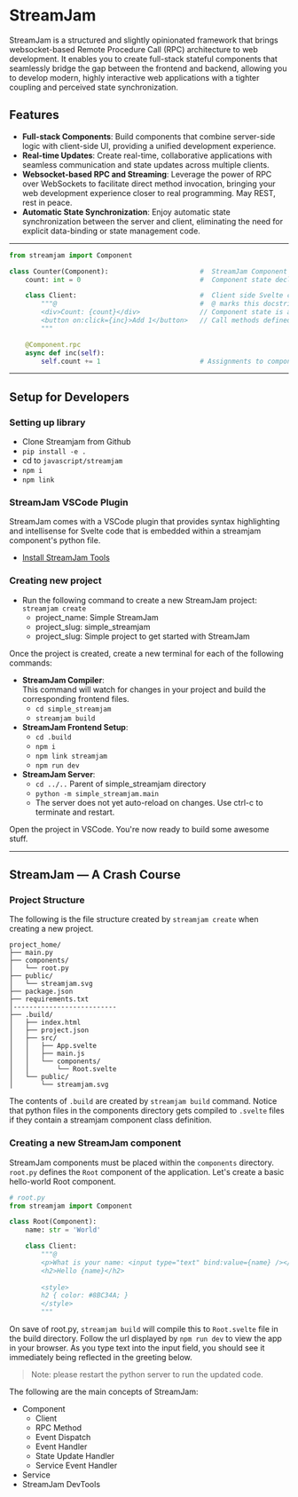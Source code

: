 # StreamJam

StreamJam is a structured and slightly opinionated framework that brings websocket-based 
Remote Procedure Call (RPC) architecture to web development. It enables you to create full-stack 
stateful components that seamlessly bridge the gap between the frontend and backend, allowing you 
to develop modern, highly interactive web applications with a tighter coupling and 
perceived state synchronization.

## Features

- **Full-stack Components**: Build components that combine server-side logic with client-side UI, providing a unified development experience.
- **Real-time Updates**: Create real-time, collaborative applications with seamless communication and state updates across multiple clients.
- **Websocket-based RPC and Streaming**: Leverage the power of RPC over WebSockets to facilitate direct method invocation, bringing your web development experience closer to real programming. May REST, rest in peace.
- **Automatic State Synchronization**: Enjoy automatic state synchronization between the server and client, eliminating the need for explicit data-binding or state management code.

---
```python
from streamjam import Component

class Counter(Component):                       #  StreamJam Component definition.
    count: int = 0                              #  Component state declaration.

    class Client:                               #  Client side Svelte code embedded within Python.
        """@                                    #  @ marks this docstring as Svelte code.
        <div>Count: {count}</div>               // Component state is available to use here directly.
        <button on:click={inc}>Add 1</button>   // Call methods defined as RPC for event handling and more.
        """

    @Component.rpc
    async def inc(self):
        self.count += 1                         # Assignments to component state are auto-synced with the client.
```
---

## Setup for Developers

### Setting up library
- Clone Streamjam from Github
- `pip install -e .`
- cd to `javascript/streamjam`
- `npm i`
- `npm link`

### StreamJam VSCode Plugin
StreamJam comes with a VSCode plugin that provides syntax highlighting and intellisense for
Svelte code that is embedded within a streamjam component's python file.

- [Install StreamJam Tools](https://marketplace.visualstudio.com/items?itemName=Creativesands.streamjam-tools)


### Creating new project
- Run the following command to create a new StreamJam project:  
`streamjam create`
  - project_name: Simple StreamJam
  - project_slug: simple_streamjam
  - project_slug: Simple project to get started with StreamJam

Once the project is created, create a new terminal for each of the following commands:
- **StreamJam Compiler**:  
  This command will watch for changes in your project and build the corresponding frontend files.
  - `cd simple_streamjam`
  - `streamjam build`
- **StreamJam Frontend Setup**: 
  - `cd .build`
  - `npm i`
  - `npm link streamjam`
  - `npm run dev`
- **StreamJam Server**:
  - `cd ../..` Parent of simple_streamjam directory
  - `python -m simple_streamjam.main`
  - The server does not yet auto-reload on changes. Use ctrl-c to terminate and restart.

Open the project in VSCode. You're now ready to build some awesome stuff.

---

## StreamJam — A Crash Course

### Project Structure

The following is the file structure created by `streamjam create` when creating a new project.

```text
project_home/
├── main.py
├── components/
│   └── root.py
├── public/
│   └── streamjam.svg
├── package.json
├── requirements.txt
│--------------------------
├── .build/
│   ├── index.html
│   ├── project.json
│   ├── src/
│   │   ├── App.svelte
│   │   ├── main.js
│   │   └── components/
│   │       └── Root.svelte
│   └── public/
│       └── streamjam.svg
```

The contents of `.build` are created by `streamjam build` command. Notice that python files in 
the components directory gets compiled to `.svelte` files if they contain a streamjam component 
class definition. 


### Creating a new StreamJam component

StreamJam components must be placed within the `components` directory. `root.py` defines the `Root` 
component of the application. Let's create a basic hello-world Root component.

```python
# root.py
from streamjam import Component

class Root(Component):
    name: str = 'World'

    class Client:
        """@
        <p>What is your name: <input type="text" bind:value={name} /></p>
        <h2>Hello {name}</h2>
        
        <style>
        h2 { color: #8BC34A; }
        </style>
        """
```

On save of root.py, `streamjam build` will compile this to `Root.svelte` file in the build directory.
Follow the url displayed by `npm run dev` to view the app in your browser. As you type text into the
input field, you should see it immediately being reflected in the greeting below.

> Note: please restart the python server to run the updated code.

The following are the main concepts of StreamJam:
- Component
  - Client
  - RPC Method
  - Event Dispatch
  - Event Handler
  - State Update Handler
  - Service Event Handler
- Service
- StreamJam DevTools
